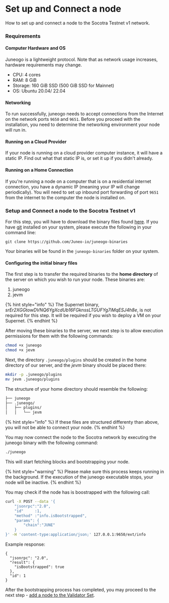 # Set up and Connect a node

How to set up and connect a node to the Socotra Testnet v1 network.

### Requirements

#### Computer Hardware and OS <a href="#computer-hardware-and-os" id="computer-hardware-and-os"></a>

Juneogo is a lightweight protocol. Note that as network usage increases, hardware requirements may change.

* CPU: 4 cores
* RAM: 8 GiB
* Storage: 160 GiB SSD (500 GiB SSD for Mainnet)
* OS: Ubuntu 20.04/ 22.04

#### Networking[​](https://docs.avax.network/nodes/build/run-avalanche-node-manually#networking) <a href="#networking" id="networking"></a>

To run successfully, juneogo needs to accept connections from the Internet on the network ports `9650` and `9651`. Before you proceed with the installation, you need to determine the networking environment your node will run in.

#### **Running on a Cloud Provider**[**​**](https://docs.avax.network/nodes/build/run-avalanche-node-manually#running-on-a-cloud-provider)

If your node is running on a cloud provider computer instance, it will have a static IP. Find out what that static IP is, or set it up if you didn't already.

#### **Running on a Home Connection**[**​**](https://docs.avax.network/nodes/build/run-avalanche-node-manually#running-on-a-home-connection)

If you're running a node on a computer that is on a residential internet connection, you have a dynamic IP (meaning your IP will change periodically). You will need to set up inbound port forwarding of port `9651` from the internet to the computer the node is installed on.

### Setup and Connect a node to the Socotra Testnet v1[​](https://docs.avax.network/nodes/build/run-avalanche-node-manually#run-an-avalanche-node) <a href="#run-an-avalanche-node" id="run-an-avalanche-node"></a>

For this step, you will have to download the binary files found [here](https://github.com/Juneo-io/juneogo-binaries). If you have [git](https://git-scm.com/) installed on your system, please execute the following in your command line:

`git clone https://github.com/Juneo-io/juneogo-binaries`

Your binaries will be found in the `juneogo-binaries` folder on your system.

#### Configuring the initial binary files

The first step is to transfer the required binaries to the **home directory** of the server on which you wish to run your node. These binaries are:

1. juneogo
2. jevm

{% hint style="info" %}
The Supernet binary, _srEr2XGGtowDVNQ6YgXcdUb16FGknssLTGUFYg7iMqESJ4h8e_, is not required for this step. It will be required if you wish to deploy a VM on your Supernet.
{% endhint %}

After moving these binaries to the server, we next step is to allow execution permissions for them with the following commands:

```bash
chmod +x juneogo
chmod +x jevm
```

Next, the directory `.juneogo/plugins` should be created in the home directory of our server,  and the _jevm_ binary should be placed there:

```bash
mkdir -p .juneogo/plugins
mv jevm .juneogo/plugins
```

The structure of your home directory should resemble the following:

```bash
├── juneogo
├── .juneogo/
│   ├── plugins/
│   │   └── jevm
```

{% hint style="info" %}
If these files are structured differenty than above, you will not be able to connect your node.
{% endhint %}

You may now connect the node to the Socotra network by executing the juneogo binary with the following command:

```sh
./juneogo
```

This will start fetching blocks and bootstrapping your node.&#x20;

{% hint style="warning" %}
Please make sure this process keeps running in the background. If the execution of the juneogo executable stops, your node will be inactive.
{% endhint %}

You may check if the node has is boostrapped with the following call:

```sh
curl -X POST --data '{
    "jsonrpc":"2.0",
    "id"     :1,
    "method" :"info.isBootstrapped",
    "params": {
        "chain":"JUNE"
    }
}' -H 'content-type:application/json;' 127.0.0.1:9650/ext/info
```

Example response:

```
{
  "jsonrpc": "2.0",
  "result": {
    "isBootstrapped": true
  },
  "id": 1
}
```

After the bootstrapping process has completed, you may proceed to the next step - [add a node to the Validator Set](../validate/add-a-validator.md).
